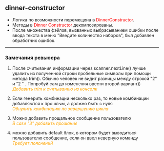 ## dinner-constructor

* Логика по возможности перемещена в <span style='color: red;'>DinnerConstructor</span>.
* Методы в <span style='color: red;'>Dinner Constructor</span> декомпозированы.
* После множества фэйлов, вызванных выбрасыванием ошибки после ввода текста в меню "Введите количество наборов", был добавлен обработчик ошибок.
---
### Замечания ревьюера
1. После считывания информации через scanner.nextLine() лучше удалить из полученной строки пробельные символы при помощи метода trim(). Обычно человек не видит разницы между строкой "2" и  "2 " . Попробуй сам до изменения ввести второй вариант))
<span style ='color: orange;'>*Добавить trim к считыванию из консоли*</span>


2. Если генерить комбинации несколько раз, то новые комбинации добавляются к прошлым, а должно быть с нуля\
<span style ='color: orange;'>*Обнулить комбинацию по завершению цикла*</span>


3. Можно добавить прощальное сообщение пользователю\
<span style ='color: orange;'>*В case "3" добавить прошание*</span>


4. можно добавить default блок, в котором будет выводиться пользователю сообщение, если он ввел неверную команду\
<span style ='color: orange;'>*Требует пояснений*</span>